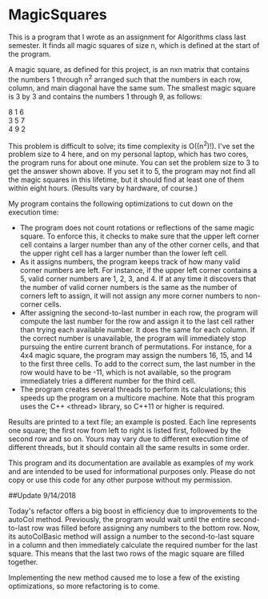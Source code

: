 # MagicSquares

This is a program that I wrote as an assignment for Algorithms class last semester. It finds all magic squares of size n, which is defined at the start of the program.

A magic square, as defined for this project, is an nxn matrix that contains the numbers 1 through n<sup>2</sup> arranged such that the numbers in each row, column, and main diagonal have the same sum. The smallest magic square is 3 by 3 and contains the numbers 1 through 9, as follows:

8 1 6 <br>
3 5 7 <br>
4 9 2

This problem is difficult to solve; its time complexity is O((n<sup>2</sup>)!). I've set the problem size to 4 here, and on my personal laptop, which has two cores, the program runs for about one minute. You can set the problem size to 3 to get the answer shown above. If you set it to 5, the program may not find all the magic squares in this lifetime, but it should find at least one of them within eight hours. (Results vary by hardware, of course.)

My program contains the following optimizations to cut down on the execution time:

- The program does not count rotations or reflections of the same magic square. To enforce this, it checks to make sure that the upper left corner cell contains a larger number than any of the other corner cells, and that the upper right cell has a larger number than the lower left cell.
- As it assigns numbers, the program keeps track of how many valid corner numbers are left. For instance, if the upper left corner contains a 5, valid corner numbers are 1, 2, 3, and 4. If at any time it discovers that the number of valid corner numbers is the same as the number of corners left to assign, it will not assign any more corner numbers to non-corner cells.
- After assigning the second-to-last number in each row, the program will compute the last number for the row and assign it to the last cell rather than trying each available number. It does the same for each column. If the correct number is unavailable, the program will immediately stop pursuing the entire current branch of permutations. 
For instance, for a 4x4 magic square, the program may assign the numbers 16, 15, and 14 to the first three cells. To add to the correct sum, the last number in the row would have to be -11, which is not available, so the program immediately tries a different number for the third cell.
- The program creates several threads to perform its calculations; this speeds up the program on a multicore machine. Note that this program uses the C++ &lt;thread&gt; </pre> library, so C++11 or higher is required.
  
Results are printed to a text file; an example is posted. Each line represents one square; the first row from left to right is listed first, followed by the second row and so on. Yours may vary due to different execution time of different threads, but it should contain all the same results in some order.

This program and its documentation are available as examples of my work and are intended to be used for informational purposes only. Please do not copy or use this code for any other purpose without my permission.

##Update 9/14/2018

Today's refactor offers a big boost in efficiency due to improvements to the autoCol method. Previously, the program would wait until the entire second-to-last row was filled before assigning any numbers to the bottom row. Now, its autoColBasic method will assign a number to the second-to-last square in a column and then immediately calculate the required number for the last square. This means that the last two rows of the magic square are filled together.

Implementing the new method caused me to lose a few of the existing optimizations, so more refactoring is to come.
